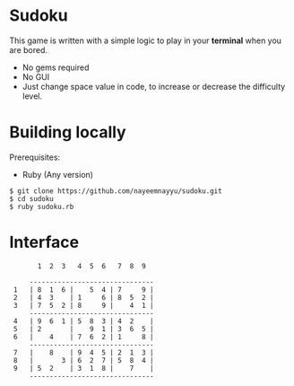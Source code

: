 # Sudoku
This game is written with a simple logic to play in your **terminal** when you are bored.

* No gems required
* No GUI
* Just change space value in code, to increase or decrease the difficulty level.

# Building locally

Prerequisites:
* Ruby (Any version)

```
$ git clone https://github.com/nayeemnayyu/sudoku.git
$ cd sudoku
$ ruby sudoku.rb
```
# Interface

```
       1  2  3   4  5  6   7  8  9  

     -------------------------------
 1   | 8  1  6 |    5  4 | 7     9 |
 2   | 4  3    | 1     6 | 8  5  2 |
 3   | 7  5  2 | 8     9 |    4  1 |
     -------------------------------
 4   | 9  6  1 | 5  8  3 | 4  2    |
 5   | 2       |    9  1 | 3  6  5 |
 6   |    4    | 7  6  2 | 1     8 |
     -------------------------------
 7   |    8    | 9  4  5 | 2  1  3 |
 8   |       3 | 6  2  7 | 5  8  4 |
 9   | 5  2    | 3  1  8 |    7    |
     -------------------------------
 ```

